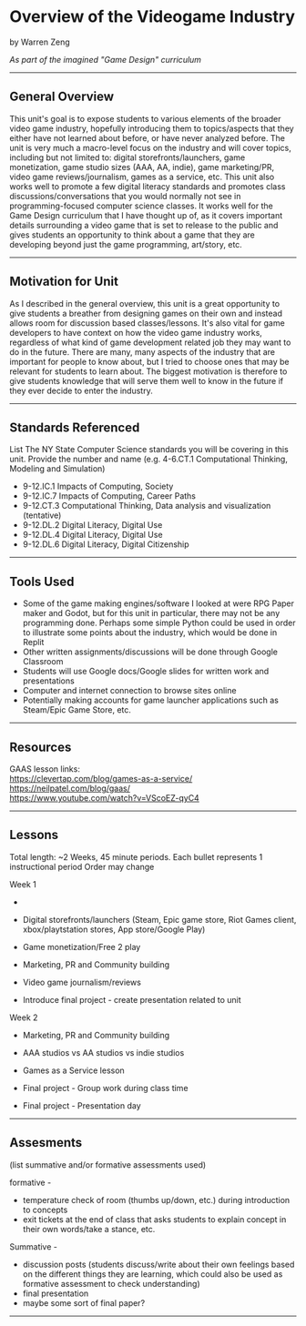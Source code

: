 # Overview of the Videogame Industry
by Warren Zeng

*As part of the imagined "Game Design" curriculum*

-----

## General Overview
This unit's goal is to expose students to various elements of the broader video game industry, hopefully introducing them to topics/aspects that they either have not learned about before, or have never analyzed before. The unit is very much a macro-level focus on the industry and will cover topics, including but not limited to: digital storefronts/launchers, game monetization, game studio sizes (AAA, AA, indie), game marketing/PR, video game reviews/journalism, games as a service, etc. This unit also works well to promote a few digital literacy standards and promotes class discussions/conversations that you would normally not see in programming-focused computer science classes. It works well for the Game Design curriculum that I have thought up of, as it covers important details surrounding a video game that is set to release to the public and gives students an opportunity to think about a game that they are developing beyond just the game programming, art/story, etc.


---

## Motivation for Unit
As I described in the general overview, this unit is a great opportunity to give students a breather from designing games on their own and instead allows room for discussion based classes/lessons. It's also vital for game developers to have context on how the video game industry works, regardless of what kind of game development related job they may want to do in the future. There are many, many aspects of the industry that are important for people to know about, but I tried to choose ones that may be relevant for students to learn about. The biggest motivation is therefore to give students knowledge that will serve them well to know in the future if they ever decide to enter the industry.


---

## Standards Referenced
List The NY State Computer Science standards you will be covering in this unit. Provide the number and name (e.g. 4-6.CT.1 Computational Thinking, Modeling and Simulation)

- 9-12.IC.1 Impacts of Computing, Society  
- 9-12.IC.7 Impacts of Computing, Career Paths  
- 9-12.CT.3 Computational Thinking, Data analysis and visualization (tentative)  
- 9-12.DL.2 Digital Literacy, Digital Use  
- 9-12.DL.4 Digital Literacy, Digital Use  
- 9-12.DL.6 Digital Literacy, Digital Citizenship  


---

## Tools Used

- Some of the game making engines/software I looked at were RPG Paper maker and Godot, but for this unit in particular, there may not be any programming done. 
Perhaps some simple Python could be used in order to illustrate some points about the industry, which would be done in Replit
- Other written assignments/discussions will be done through Google Classroom
- Students will use Google docs/Google slides for written work and presentations
- Computer and internet connection to browse sites online
- Potentially making accounts for game launcher applications such as Steam/Epic Game Store, etc.


---

## Resources


GAAS lesson links:  
https://clevertap.com/blog/games-as-a-service/  
https://neilpatel.com/blog/gaas/  
https://www.youtube.com/watch?v=VScoEZ-qyC4  


---

## Lessons
Total length: ~2 Weeks, 45 minute periods. Each bullet represents 1 instructional period
Order may change


Week 1

-

- Digital storefronts/launchers (Steam, Epic game store, Riot Games client, xbox/playtstation stores, App store/Google Play) 

- Game monetization/Free 2 play 

- Marketing, PR and Community building 

- Video game journalism/reviews 

- Introduce final project - create presentation related to unit 
  
Week 2
- Marketing, PR and Community building 

- AAA studios vs AA studios vs indie studios 

- Games as a Service lesson 

- Final project - Group work during class time 

- Final project - Presentation day 


---

## Assesments
(list summative and/or formative assessments used)

formative - 
- temperature check of room (thumbs up/down, etc.) during introduction to concepts
- exit tickets at the end of class that asks students to explain concept in their own words/take a stance, etc.


Summative - 
- discussion posts (students discuss/write about their own feelings based on the different things they are learning, which could also be used as formative assessment to check understanding)
- final presentation  
- maybe some sort of final paper?


---
